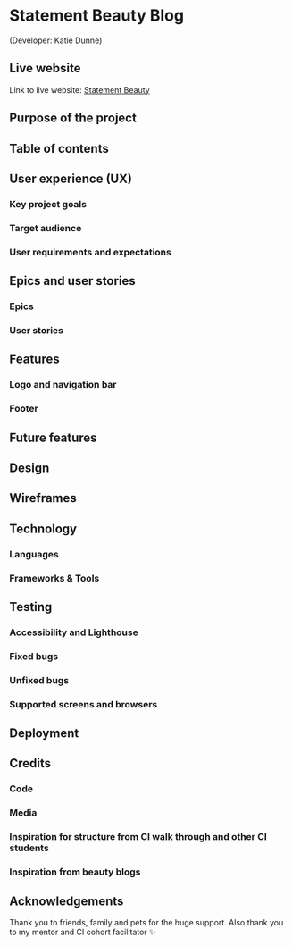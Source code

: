 # Statement Beauty Blog

(Developer: Katie Dunne)

## Live website

Link to live website: [Statement Beauty](https://statement-beauty-ec9472f892b1.herokuapp.com/about/)

## Purpose of the project

## Table of contents

## User experience (UX)

### Key project goals

### Target audience

### User requirements and expectations

## Epics and user stories

### Epics

### User stories

## Features

### Logo and navigation bar

### Footer

## Future features

## Design

## Wireframes

## Technology

### Languages

### Frameworks & Tools

## Testing

### Accessibility and Lighthouse

### Fixed bugs

### Unfixed bugs

### Supported screens and browsers

## Deployment

## Credits

### Code

### Media

### Inspiration for structure from CI walk through and other CI students

### Inspiration from beauty blogs

## Acknowledgements

Thank you to friends, family and pets for the huge support. Also thank you to my mentor and CI cohort facilitator :sparkles: